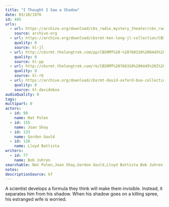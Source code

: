 ```yaml
---
title: "I Thought I Saw a Shadow"
date: 03/10/1976
id: 445
urls: 
  - url: https://archive.org/download/cbs_radio_mystery_theater/cbs_radio_mystery_theater-0401-0450.zip/cbs_radio_mystery_theater-0401-0450%2Fcbsrmt_0445_i_thought_i_saw_a_shadow.mp3
    source: archive-org
  - url: https://archive.org/download/cbsrmt-ken-long-jl-collection/CBSRMT - 760310 0445 I Thought I Saw A Shadow_jl.mp3
    quality: 0
    source: kl-jl
  - url: http://cbsrmt.thelongtrek.com/pp/CBSRMT%20-%20760310%200445%20I%20Thought%20I%20Saw%20a%20Shadow_pp.mp3
    quality: 0
    source: kl-pp
  - url: http://cbsrmt.thelongtrek.com/rb/CBSRMT%20760310%200445%20I%20Thought%20I%20Saw%20A%20Shadow_wuwm%20bad%20audio%20rec%207_27_76.mp3
    quality: 0
    source: kl-rb
  - url: https://archive.org/download/cbsrmt-david-oxford-boa-collection/CBSRMT-760310-0445-I-Thought-I-Saw-a-Shadow-(128-44)_WBBM-JE-{BoA}.mp3
    quality: 0
    source: kl-davidoboa
audioQuality: 0
tags: 
multipart: 0
actors:  
  - id: 98
    name: Nat Polen  
  - id: 155
    name: Joan Shay  
  - id: 133
    name: Gordon Gould  
  - id: 126
    name: Lloyd Battista
writers:  
  - id: 77
    name: Bob Juhren
searchable: Nat Polen,Joan Shay,Gordon Gould,Lloyd Battista Bob Juhren
notes: 
descriptionSource: kf
---
```

A scientist develops a formula they think will make them invisible. Instead, it separates him from his shadow. When his shadow goes on a killing spree, his estranged wife is worried.